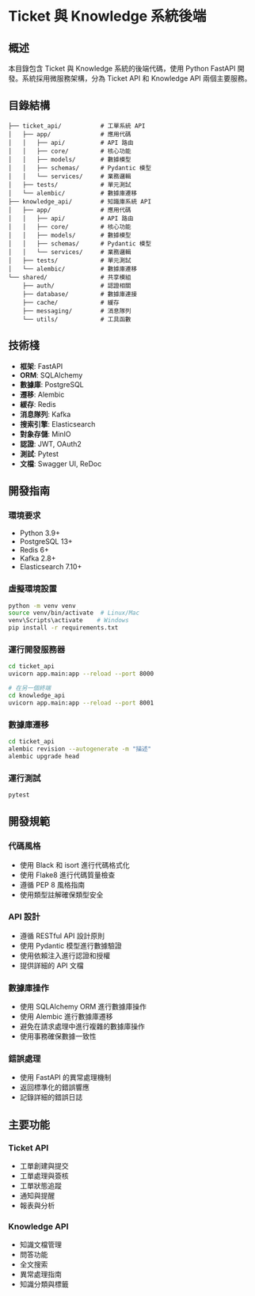 # Ticket 與 Knowledge 系統後端

## 概述

本目錄包含 Ticket 與 Knowledge 系統的後端代碼，使用 Python FastAPI 開發。系統採用微服務架構，分為 Ticket API 和 Knowledge API 兩個主要服務。

## 目錄結構

```
├── ticket_api/           # 工單系統 API
│   ├── app/              # 應用代碼
│   │   ├── api/          # API 路由
│   │   ├── core/         # 核心功能
│   │   ├── models/       # 數據模型
│   │   ├── schemas/      # Pydantic 模型
│   │   └── services/     # 業務邏輯
│   ├── tests/            # 單元測試
│   └── alembic/          # 數據庫遷移
├── knowledge_api/        # 知識庫系統 API
│   ├── app/              # 應用代碼
│   │   ├── api/          # API 路由
│   │   ├── core/         # 核心功能
│   │   ├── models/       # 數據模型
│   │   ├── schemas/      # Pydantic 模型
│   │   └── services/     # 業務邏輯
│   ├── tests/            # 單元測試
│   └── alembic/          # 數據庫遷移
└── shared/               # 共享模組
    ├── auth/             # 認證相關
    ├── database/         # 數據庫連接
    ├── cache/            # 緩存
    ├── messaging/        # 消息隊列
    └── utils/            # 工具函數
```

## 技術棧

- **框架**: FastAPI
- **ORM**: SQLAlchemy
- **數據庫**: PostgreSQL
- **遷移**: Alembic
- **緩存**: Redis
- **消息隊列**: Kafka
- **搜索引擎**: Elasticsearch
- **對象存儲**: MinIO
- **認證**: JWT, OAuth2
- **測試**: Pytest
- **文檔**: Swagger UI, ReDoc

## 開發指南

### 環境要求

- Python 3.9+
- PostgreSQL 13+
- Redis 6+
- Kafka 2.8+
- Elasticsearch 7.10+

### 虛擬環境設置

```bash
python -m venv venv
source venv/bin/activate  # Linux/Mac
venv\Scripts\activate    # Windows
pip install -r requirements.txt
```

### 運行開發服務器

```bash
cd ticket_api
uvicorn app.main:app --reload --port 8000

# 在另一個終端
cd knowledge_api
uvicorn app.main:app --reload --port 8001
```

### 數據庫遷移

```bash
cd ticket_api
alembic revision --autogenerate -m "描述"
alembic upgrade head
```

### 運行測試

```bash
pytest
```

## 開發規範

### 代碼風格

- 使用 Black 和 isort 進行代碼格式化
- 使用 Flake8 進行代碼質量檢查
- 遵循 PEP 8 風格指南
- 使用類型註解確保類型安全

### API 設計

- 遵循 RESTful API 設計原則
- 使用 Pydantic 模型進行數據驗證
- 使用依賴注入進行認證和授權
- 提供詳細的 API 文檔

### 數據庫操作

- 使用 SQLAlchemy ORM 進行數據庫操作
- 使用 Alembic 進行數據庫遷移
- 避免在請求處理中進行複雜的數據庫操作
- 使用事務確保數據一致性

### 錯誤處理

- 使用 FastAPI 的異常處理機制
- 返回標準化的錯誤響應
- 記錄詳細的錯誤日誌

## 主要功能

### Ticket API

- 工單創建與提交
- 工單處理與簽核
- 工單狀態追蹤
- 通知與提醒
- 報表與分析

### Knowledge API

- 知識文檔管理
- 問答功能
- 全文搜索
- 異常處理指南
- 知識分類與標籤